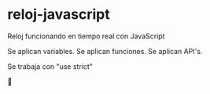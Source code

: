 # reloj-javascript
Reloj funcionando en tiempo real con JavaScript

Se aplican variables.
Se aplican funciones.
Se aplican API's.

Se trabaja con "use strict"

💪
